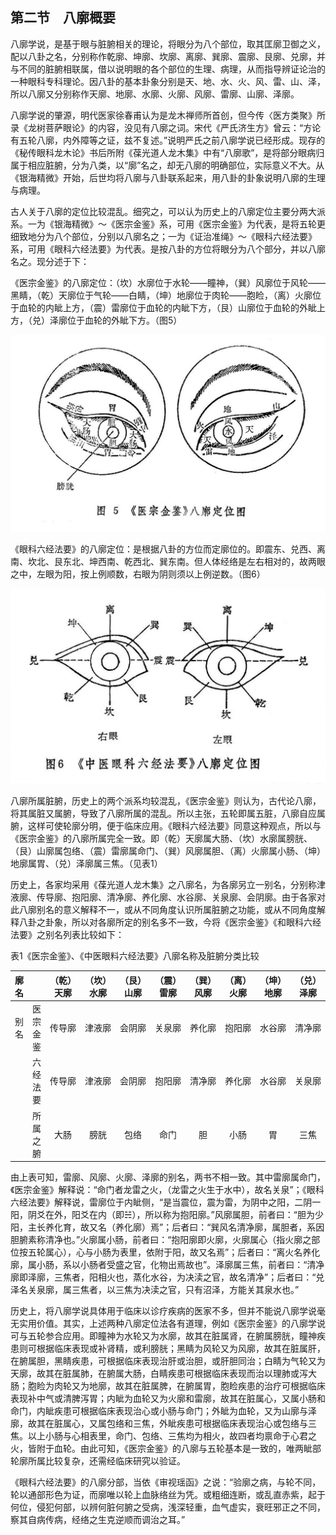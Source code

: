 ## 第二节　八廓概要

八廓学说，是基于眼与脏腑相关的理论，将眼分为八个部位，取其匡廓卫御之义，配以八卦之名，分别称作乾廓、坤廓、坎廓、离廓、巽廓、震廓、艮廓、兑廓，并与不同的脏腑相联属，借以说明眼的各个部位的生理、病理，从而指导辨证论治的一种眼科专科理论。因八卦的基本卦象分别是天、地、水、火、风、雷、山、泽，所以八廓又分别称作天廓、地廓、水廓、火廓、风廓、雷廓、山廓、泽廓。

八廓学说的肇源，明代医家徐春甫认为是龙木禅师所首创，但今传〈医方类聚》所录《龙树菩萨眼论》的内容，没见有八廓之词。宋代《严氏济生方》曾云：“方论有五轮八廓，内外障等之证，兹不复述。”说明严氏之前八廓学说已经形成。现存的《秘传眼科龙木论》书后所附《葆光道人龙木集》中有“八廓歌”，是将部分眼病归属于相应脏腑，分为八类，以“廓”名之，却无八廓的明确部位，实际意义不大。从《银海精微》开始，后世均将八廓与八卦联系起来，用八卦的卦象说明八廓的生理与病理。

古人关于八廓的定位比较混乱。细究之，可以认为历史上的八廓定位主要分两大派系。一为《银海精微》〜《医宗金鉴》系，可用《医宗金鉴》为代表，是将五轮更细致地分为八个部位，分别以八廓名之；一为《证治准绳》〜《眼科六经法要》系，可用《眼科六经法要》为代表。是按八卦的方位将眼分为八个部分，并以八廓名之。现分述于下：

《医宗金鉴》的八廓定位：（坎）水廓位于水轮——瞳神，（巽）风廓位于风轮——黑睛，（乾）天廓位于气轮——白睛，（坤）地廓位于肉轮——胞睑，（离）火廓位于血轮的内眦上方，（震）雷廓位于血轮的内眦下方，（艮）山廓位于血轮的外眦上方，（兑）泽廓位于血轮的外眦下方。（图5）

<img src="img\5.jpg" style="zoom:50%;" />

《眼科六经法要》的八廓定位：是根据八卦的方位而定廓位的。即震东、兑西、离南、坎北、艮东北、坤西南、乾西北、巽东南。但人体经络是左右相对的，故两眼之中，左眼为阳，按上例顺数，右眼为阴则须以上例逆数。（图6）

<img src="img\6.jpg" style="zoom:50%;" />

八廓所属脏腑，历史上的两个派系均较混乱，《医宗金鉴》则认为，古代论八廓，将其属脏又属腑，导致了八廓所属的混乱。所以主张，五轮即属五脏，八廓自应属腑，这样可使轮廓分明，便于临床应用。《眼科六经法要》同意这种观点，所以与《医宗金鉴》的八廓所属完全一致。即（乾）天廓属大肠、（坎）水廓属膀胱、（艮）山廓属包络、（震）雷廓属命门、（巽）风廓属胆、（离）火廓属小肠、（坤）地廓属胃、（兑）泽廓属三焦。（见表1）

历史上，各家均采用《葆光道人龙木集》之八廓名，为各廓另立一别名，分别称津液廓、传导廓、抱阳廓、清净廓、养化廓、水谷廓、关泉廓、会阴廓。由于各家对此八廓别名的意义解释不一，或从不同角度认识所属脏腑之功能，或从不同角度解释八卦之卦象，所以对各廓所定的别名多不一致，今将《医宗金鉴》《和眼科六经法要》之别名列表比较如下：

表1《医宗金鉴》、《中医眼料六经法要》八廓名称及脏腑分类比较

| 廓名  |          | （乾）天廓 | （坎）水廓 | （艮）山廓 | （震）雷廓 | （巽）风廓 | （离）火廓 | （坤）地廓 | （兑）泽廓 |
| :---: | :------: | :--------: | :--------: | :--------: | :--------: | :--------: | :--------: | :--------: | :--------: |
| 别 名 | 医宗金鉴 |   传导廓   |   津液廓   |   会阴廓   |   关泉廓   |   养化廓   |   抱阳廓   |   水谷廓   |   清净廓   |
|       | 六经法要 |   传导廓   |   津液廓   |   会阴廓   |   抱阳廓   |   清净廓   |   养化廓   |   水谷廓   |   关泉廓   |
|       | 所属之腑 |    大肠    |    膀胱    |    包络    |    命门    |     胆     |    小肠    |     胃     |    三焦    |

由上表可知，雷廓、风廓、火廓、泽廓的别名，两书不相一致。其中雷廓属命门，《医宗金鉴》解释说：“命门者龙雷之火，（龙雷之火生于水中），故名关泉”；《眼科六经法要》解释说，雷廓位于内眦侧，“是当震位，震为雷，为阴中之阳，二阴一阳，阴爻在外，阳爻在内（即☵），所以称为抱阳廓。”风廓属胆，前者曰：“胆为少阳，主长养化育，故又名（养化廓）焉”；后者曰：“巽风名清净廓，属胆者，系因胆腑素称清净也。”火廓属小肠，前者曰：“抱阳廓即火廓，火廓属心（指火廓之部位按五轮属心），心与小肠为表里，依附于阳，故又名焉”；后者曰：“离火名养化廓，属小肠，系以小肠者受盛之官，化物出焉故也”。泽廓属三焦，前者曰：“清净廓即泽廓，三焦者，阳相火也，蒸化水谷，为决渎之官，故名清净”；后者曰：“兑泽名关泉廓，属三焦者，以三焦为决渎之官，只有沼泽，方能关其泉水也。”

历史上，将八廓学说具体用于临床以诊疗疾病的医家不多，但并不能说八廓学说毫无实用价值。其实，上述两种八廓定位法各有道理，例如《医宗金鉴》的八廓学说可与五轮参合应用。即瞳神为水轮又为水廓，故其在脏属肾，在腑属膀胱，瞳神疾患则可根据临床表现或补肾精，或利膀胱；黑睛为风轮又为风廓，故其在脏属肝，在腑属胆，黑睛疾患，可根据临床表现治肝或治胆，或肝胆同治；白睛为气轮又为天廓，故其在脏属肺，在腑属大肠，白睛疾患可根据临床表现而治以理肺或泻大肠；胞睑为肉轮又为地廓，故其在脏属脾，在腑属胃，胞睑疾患的治疗可根据临床表现补中气或清脾泻胃；内眦为血轮又为火廓和雷廓，故其在脏属心，又属小肠和命门，内眦疾患可根据临床表现治心或小肠与命门；外眦为血轮，又为山廓与泽廓，故其在脏属心，又属包络和三焦，外眦疾患可根据临床表现治心或包络与三焦。以上小肠与心相表里，命门、包络、三焦均为相火，故四者均禀命于心君之火，皆附于血轮。由此可知，《医宗金鉴》的八廓与五轮基本是一致的，唯两眦部轮廓所属比较复杂，还需经临床研究以验证。

《眼科六经法要》的八廓分部，当依《审视瑶函》之说：“验廓之病，与轮不同，轮以通部形色为证，而廓唯以轮上血脉络丝为凭。或粗细连断，或乱直赤紫，起于何位，侵犯何部，以辨何脏何腑之受病，浅深轻重，血气虚实，衰旺邪正之不同，察其自病传病，经络之生克逆顺而调治之耳。”
